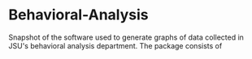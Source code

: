 # Behavioral-Analysis
Snapshot of the software used to generate graphs of data collected in JSU's behavioral analysis department.
The package consists of 
